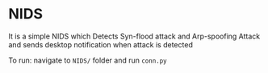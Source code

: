 # NIDS
It is a simple NIDS which Detects Syn-flood attack and Arp-spoofing Attack and sends desktop notification when attack is detected

To run:
  navigate to `NIDS/` folder and run `conn.py`
